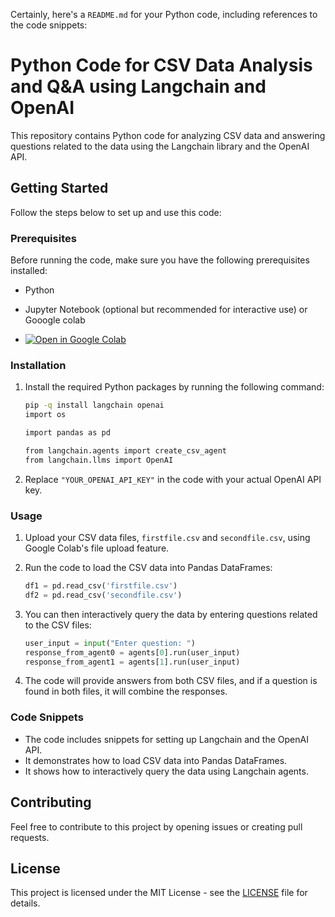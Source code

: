 Certainly, here's a `README.md` for your Python code, including references to the code snippets:


# Python Code for CSV Data Analysis and Q&A using Langchain and OpenAI

This repository contains Python code for analyzing CSV data and answering questions related to the data using the Langchain library and the OpenAI API.

## Getting Started

Follow the steps below to set up and use this code:

### Prerequisites

Before running the code, make sure you have the following prerequisites installed:

- Python
- Jupyter Notebook (optional but recommended for interactive use) or Gooogle colab

- [![Open in Google Colab](https://colab.research.google.com/assets/colab-badge.svg)](https://colab.research.google.com/drive/16tCivijJ2n6xqwuyYnv3_lIeybGJeCTX?usp=sharing)

### Installation

1. Install the required Python packages by running the following command:

   ```bash
   pip -q install langchain openai
   import os
   ```
   
   ```bash
   import pandas as pd
   ```
   
   ```bash
   from langchain.agents import create_csv_agent
   from langchain.llms import OpenAI
   ```
1. Replace `"YOUR_OPENAI_API_KEY"` in the code with your actual OpenAI API key.

### Usage

1. Upload your CSV data files, `firstfile.csv` and `secondfile.csv`, using Google Colab's file upload feature.


3. Run the code to load the CSV data into Pandas DataFrames:

   ```python
   df1 = pd.read_csv('firstfile.csv')
   df2 = pd.read_csv('secondfile.csv')
   ```

4. You can then interactively query the data by entering questions related to the CSV files:

   ```python
   user_input = input("Enter question: ")
   response_from_agent0 = agents[0].run(user_input)
   response_from_agent1 = agents[1].run(user_input)
   ```

5. The code will provide answers from both CSV files, and if a question is found in both files, it will combine the responses.

### Code Snippets

- The code includes snippets for setting up Langchain and the OpenAI API.
- It demonstrates how to load CSV data into Pandas DataFrames.
- It shows how to interactively query the data using Langchain agents.

## Contributing

Feel free to contribute to this project by opening issues or creating pull requests.

## License

This project is licensed under the MIT License - see the [LICENSE](LICENSE) file for details.
